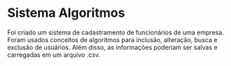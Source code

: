 # Sistema Algoritmos
Foi criado um sistema de cadastramento de funcionários de uma empresa. 
Foram usados conceitos de algoritmos para inclusão, alteração, busca e exclusão de usuários.
Além disso, as informações poderiam ser salvas e carregadas em um arquivo .csv.
